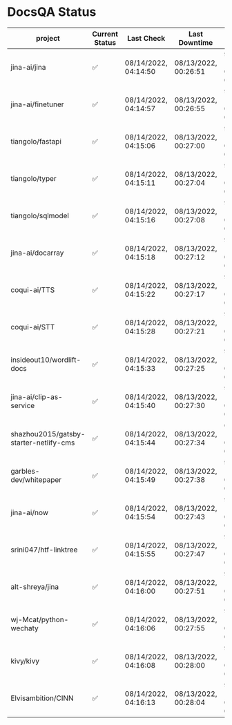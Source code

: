 # DocsQA Status

|               project                |Current Status|     Last Check     |   Last Downtime    |             % Uptime              |
|--------------------------------------|--------------|--------------------|--------------------|-----------------------------------|
|jina-ai/jina                          |✅            |08/14/2022, 04:14:50|08/13/2022, 00:26:51|90.136 (since 08/11/2022, 05:10:08)|
|jina-ai/finetuner                     |✅            |08/14/2022, 04:14:57|08/13/2022, 00:26:55|90.136 (since 08/11/2022, 05:10:08)|
|tiangolo/fastapi                      |✅            |08/14/2022, 04:15:06|08/13/2022, 00:27:00|90.137 (since 08/11/2022, 05:10:08)|
|tiangolo/typer                        |✅            |08/14/2022, 04:15:11|08/13/2022, 00:27:04|90.136 (since 08/11/2022, 05:10:08)|
|tiangolo/sqlmodel                     |✅            |08/14/2022, 04:15:16|08/13/2022, 00:27:08|90.136 (since 08/11/2022, 05:10:08)|
|jina-ai/docarray                      |✅            |08/14/2022, 04:15:18|08/13/2022, 00:27:12|90.132 (since 08/11/2022, 05:10:08)|
|coqui-ai/TTS                          |✅            |08/14/2022, 04:15:22|08/13/2022, 00:27:17|90.130 (since 08/11/2022, 05:10:08)|
|coqui-ai/STT                          |✅            |08/14/2022, 04:15:28|08/13/2022, 00:27:21|90.130 (since 08/11/2022, 05:10:08)|
|insideout10/wordlift-docs             |✅            |08/14/2022, 04:15:33|08/13/2022, 00:27:25|90.129 (since 08/11/2022, 05:10:08)|
|jina-ai/clip-as-service               |✅            |08/14/2022, 04:15:40|08/13/2022, 00:27:30|90.129 (since 08/11/2022, 05:10:08)|
|shazhou2015/gatsby-starter-netlify-cms|✅            |08/14/2022, 04:15:44|08/13/2022, 00:27:34|68.427 (since 08/11/2022, 05:10:08)|
|garbles-dev/whitepaper                |✅            |08/14/2022, 04:15:49|08/13/2022, 00:27:38|90.125 (since 08/11/2022, 05:10:08)|
|jina-ai/now                           |✅            |08/14/2022, 04:15:54|08/13/2022, 00:27:43|90.124 (since 08/11/2022, 05:10:08)|
|srini047/htf-linktree                 |✅            |08/14/2022, 04:15:55|08/13/2022, 00:27:47|90.121 (since 08/11/2022, 05:10:08)|
|alt-shreya/jina                       |✅            |08/14/2022, 04:16:00|08/13/2022, 00:27:51|90.121 (since 08/11/2022, 05:10:08)|
|wj-Mcat/python-wechaty                |✅            |08/14/2022, 04:16:06|08/13/2022, 00:27:55|90.120 (since 08/11/2022, 05:10:08)|
|kivy/kivy                             |✅            |08/14/2022, 04:16:08|08/13/2022, 00:28:00|90.117 (since 08/11/2022, 05:10:08)|
|Elvisambition/CINN                    |✅            |08/14/2022, 04:16:13|08/13/2022, 00:28:04|94.441 (since 08/11/2022, 05:10:08)|
